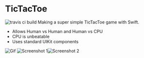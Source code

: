 TicTacToe
=========
![travis ci build](https://travis-ci.org/BayPhillips/TicTacToe.svg?branch=master)
Making a super simple TicTacToe game with Swift.
- Allows Human vs Human and Human vs CPU
- CPU is unbeatable
- Uses standard UIKit components

![Gif](http://myimg.us/images/09.21.14/45072.gif)
![Screenshot 1](http://myimg.us/images/09.21.14/45071.png)![Screenshot 2](http://myimg.us/images/09.21.14/45070.png)

